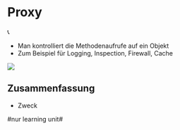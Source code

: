 
# Proxy
📞

- Man kontrolliert die Methodenaufrufe auf ein Objekt
- Zum Beispiel für Logging, Inspection, Firewall, Cache

![][image-1]

## Zusammenfassung
- Zweck

[image-1]:	assets/Bildschirmfoto%202020-09-23%20um%2009.28.28.png

#nur learning unit#